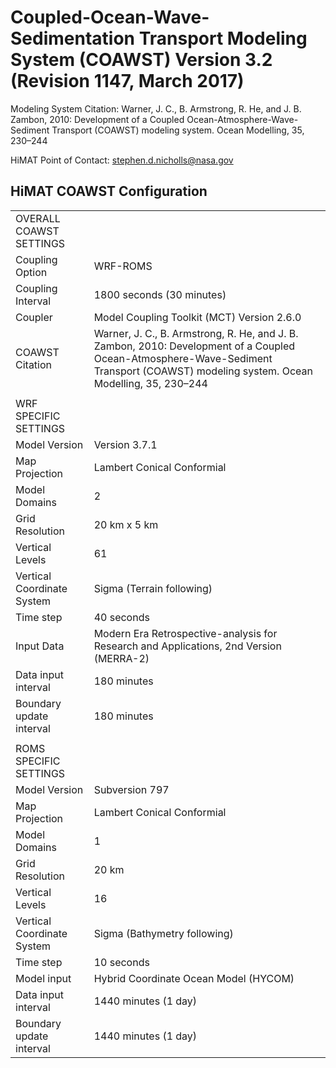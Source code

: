 # Coupled-Ocean-Wave-Sedimentation Transport Modeling System (COAWST) Version 3.2 (Revision 1147, March 2017)

Modeling System Citation:  Warner, J. C., B. Armstrong, R. He, and J. B. Zambon, 2010: Development of a Coupled Ocean-Atmosphere-Wave-Sediment Transport (COAWST) modeling system. Ocean Modelling, 35, 230–244

HiMAT Point of Contact: stephen.d.nicholls@nasa.gov

## HiMAT COAWST Configuration

| | |
|:-----|:-----|
| OVERALL COAWST SETTINGS | 
| Coupling Option | WRF-ROMS | 
| Coupling Interval | 1800 seconds (30 minutes) | 
| Coupler | Model Coupling Toolkit (MCT) Version 2.6.0 |
| COAWST Citation | Warner, J. C., B. Armstrong, R. He, and J. B. Zambon, 2010: Development of a Coupled Ocean-Atmosphere-Wave-Sediment Transport (COAWST) modeling system. Ocean Modelling, 35, 230–244 | 
| | 
| WRF SPECIFIC SETTINGS | 
| Model Version | Version 3.7.1 |
| Map Projection | Lambert Conical Conformial | 
| Model Domains | 2 |
| Grid Resolution | 20 km x 5 km | 
| Vertical Levels | 61 | 
| Vertical Coordinate System | Sigma (Terrain following) |
| Time step | 40 seconds |
| Input Data | Modern Era Retrospective-analysis for Research and Applications, 2nd Version (MERRA-2) | 
| Data input interval | 180 minutes |
| Boundary update interval | 180 minutes |
| |
| ROMS SPECIFIC SETTINGS | 
| Model Version | Subversion 797 |
| Map Projection | Lambert Conical Conformial | 
| Model Domains | 1 |
| Grid Resolution | 20 km | 
| Vertical Levels | 16 | 
| Vertical Coordinate System | Sigma (Bathymetry following) |
| Time step | 10 seconds |
| Model input | Hybrid Coordinate Ocean Model (HYCOM) |
| Data input interval | 1440 minutes (1 day) |
| Boundary update interval | 1440 minutes (1 day)

